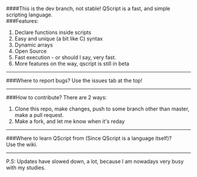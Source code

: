 ####This is the dev branch, not stable!
QScript is a fast, and simple scripting language.   
###Features:   
1. Declare functions inside scripts
2. Easy and unique (a bit like C) syntax
3. Dynamic arrays
4. Open Source
5. Fast execution - or should I say, very fast.
6. More features on the way, qscript is still in beta
  
---
###Where to report bugs?
Use the issues tab at the top!
  
---
###How to contribute?
There are 2 ways:  
1. Clone this repo, make changes, push to some branch other than master, make a pull request.  
2. Make a fork, and let me know when it's reday  

---
###Where to learn QScript from (Since QScript is a language itself)?  
Use the wiki.  

---
P.S: Updates have slowed down, a lot, because I am nowadays very busy with my studies.
